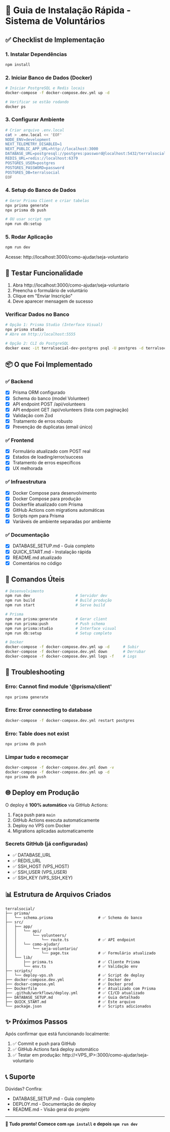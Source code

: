 # 🚀 Guia de Instalação Rápida - Sistema de Voluntários

## ✅ Checklist de Implementação

### 1. Instalar Dependências

```bash
npm install
```

### 2. Iniciar Banco de Dados (Docker)

```bash
# Iniciar PostgreSQL e Redis locais
docker-compose -f docker-compose.dev.yml up -d

# Verificar se estão rodando
docker ps
```

### 3. Configurar Ambiente

```bash
# Criar arquivo .env.local
cat > .env.local << 'EOF'
NODE_ENV=development
NEXT_TELEMETRY_DISABLED=1
NEXT_PUBLIC_APP_URL=http://localhost:3000
DATABASE_URL=postgresql://postgres:password@localhost:5432/terralsocial
REDIS_URL=redis://localhost:6379
POSTGRES_USER=postgres
POSTGRES_PASSWORD=password
POSTGRES_DB=terralsocial
EOF
```

### 4. Setup do Banco de Dados

```bash
# Gerar Prisma Client e criar tabelas
npx prisma generate
npx prisma db push

# OU usar script npm
npm run db:setup
```

### 5. Rodar Aplicação

```bash
npm run dev
```

Acesse: http://localhost:3000/como-ajudar/seja-voluntario

## 🧪 Testar Funcionalidade

1. Abra http://localhost:3000/como-ajudar/seja-voluntario
2. Preencha o formulário de voluntário
3. Clique em "Enviar Inscrição"
4. Deve aparecer mensagem de sucesso

### Verificar Dados no Banco

```bash
# Opção 1: Prisma Studio (Interface Visual)
npx prisma studio
# Abre em http://localhost:5555

# Opção 2: CLI do PostgreSQL
docker exec -it terralsocial-dev-postgres psql -U postgres -d terralsocial -c "SELECT * FROM volunteers;"
```

## 📦 O que Foi Implementado

### ✅ Backend

- [x] Prisma ORM configurado
- [x] Schema do banco (model Volunteer)
- [x] API endpoint POST /api/volunteers
- [x] API endpoint GET /api/volunteers (lista com paginação)
- [x] Validação com Zod
- [x] Tratamento de erros robusto
- [x] Prevenção de duplicatas (email único)

### ✅ Frontend

- [x] Formulário atualizado com POST real
- [x] Estados de loading/error/success
- [x] Tratamento de erros específicos
- [x] UX melhorada

### ✅ Infraestrutura

- [x] Docker Compose para desenvolvimento
- [x] Docker Compose para produção
- [x] Dockerfile atualizado com Prisma
- [x] GitHub Actions com migrations automáticas
- [x] Scripts npm para Prisma
- [x] Variáveis de ambiente separadas por ambiente

### ✅ Documentação

- [x] DATABASE_SETUP.md - Guia completo
- [x] QUICK_START.md - Instalação rápida
- [x] README.md atualizado
- [x] Comentários no código

## 🔧 Comandos Úteis

```bash
# Desenvolvimento
npm run dev                    # Servidor dev
npm run build                  # Build produção
npm run start                  # Serve build

# Prisma
npm run prisma:generate        # Gerar client
npm run prisma:push            # Push schema
npm run prisma:studio          # Interface visual
npm run db:setup               # Setup completo

# Docker
docker-compose -f docker-compose.dev.yml up -d      # Subir
docker-compose -f docker-compose.dev.yml down       # Derrubar
docker-compose -f docker-compose.dev.yml logs -f    # Logs
```

## 🐛 Troubleshooting

### Erro: Cannot find module '@prisma/client'

```bash
npx prisma generate
```

### Erro: Error connecting to database

```bash
docker-compose -f docker-compose.dev.yml restart postgres
```

### Erro: Table does not exist

```bash
npx prisma db push
```

### Limpar tudo e recomeçar

```bash
docker-compose -f docker-compose.dev.yml down -v
docker-compose -f docker-compose.dev.yml up -d
npx prisma db push
```

## 🌐 Deploy em Produção

O deploy é **100% automático** via GitHub Actions:

1. Faça push para `main`
2. GitHub Actions executa automaticamente
3. Deploy no VPS com Docker
4. Migrations aplicadas automaticamente

### Secrets GitHub (já configuradas)

- ✅ DATABASE_URL
- ✅ REDIS_URL
- ✅ SSH_HOST (VPS_HOST)
- ✅ SSH_USER (VPS_USER)
- ✅ SSH_KEY (VPS_SSH_KEY)

## 📊 Estrutura de Arquivos Criados

```
terralsocial/
├── prisma/
│   └── schema.prisma                    # ✅ Schema do banco
├── src/
│   ├── app/
│   │   └── api/
│   │       └── volunteers/
│   │           └── route.ts             # ✅ API endpoint
│   │   └── como-ajudar/
│   │       └── seja-voluntario/
│   │           └── page.tsx             # ✅ Formulário atualizado
│   └── lib/
│       ├── prisma.ts                    # ✅ Cliente Prisma
│       └── env.ts                       # ✅ Validação env
├── scripts/
│   └── deploy-vps.sh                    # ✅ Script de deploy
├── docker-compose.dev.yml               # ✅ Docker dev
├── docker-compose.yml                   # ✅ Docker prod
├── Dockerfile                           # ✅ Atualizado com Prisma
├── .github/workflows/deploy.yml         # ✅ CI/CD atualizado
├── DATABASE_SETUP.md                    # ✅ Guia detalhado
├── QUICK_START.md                       # ✅ Este arquivo
└── package.json                         # ✅ Scripts adicionados
```

## ✨ Próximos Passos

Após confirmar que está funcionando localmente:

1. ✅ Commit e push para GitHub
2. ✅ GitHub Actions fará deploy automático
3. ✅ Testar em produção: http://<VPS_IP>:3000/como-ajudar/seja-voluntario

## 📞 Suporte

Dúvidas? Confira:

- DATABASE_SETUP.md - Guia completo
- DEPLOY.md - Documentação de deploy
- README.md - Visão geral do projeto

---

**🎉 Tudo pronto! Comece com `npm install` e depois `npm run dev`**
